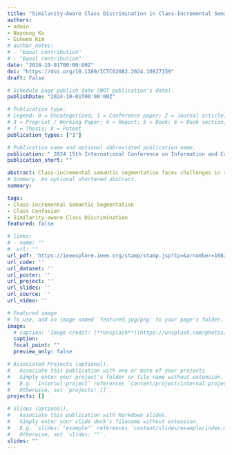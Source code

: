 ```yaml
---
title: "Similarity-Aware Class Discrimination in Class-Incremental Semantic Segmentation"
authors:
- admin
- Nayoung Ko
- Eunwoo Kim
# author_notes:
# - "Equal contribution"
# - "Equal contribution"
date: "2024-10-01T00:00:00Z"
doi: "https://doi.org/10.1109/ICTC62082.2024.10827159"
draft: False

# Schedule page publish date (NOT publication's date).
publishDate: "2024-10-01T00:00:00Z"

# Publication type.
# Legend: 0 = Uncategorized; 1 = Conference paper; 2 = Journal article;
# 3 = Preprint / Working Paper; 4 = Report; 5 = Book; 6 = Book section;
# 7 = Thesis; 8 = Patent
publication_types: ["1"]

# Publication name and optional abbreviated publication name.
publication: " 2024 15th International Conference on Information and Communication Technology Convergence (ICTC)"
publication_short: ""

abstract: Class-incremental semantic segmentation faces challenges in retaining the knowledge of old classes while learning new ones. Catastrophic forgetting and background shift are the primary hurdles causing performance degradation. Moreover, class confusion arises when new classes share categorical similarities with existing ones. Due to class confusion, the class-incremental semantic segmentation model overwrites the knowledge of old classes with similar new classes. In this paper, we introduce Similarity-aware Class Discrimination (SCD) to address the class confusion problem. SCD increases the distance between classes that share categorical similarities (i.e., visually similar but different classes) in the embedding space, preventing new knowledge from overwriting old knowledge. This approach encourages the model to discriminate between similar categorical classes, mitigating class confusion in class-incremental semantic segmentation. Our method surpasses existing CNN-based and transformer-based class-incremental semantic segmentation methods in PASCAL VOC 2012.
# Summary. An optional shortened abstract.
summary: 

tags: 
- Class-incremental Semantic Segmentation
- Class Confusion
- Similarity-aware Class Discrimination
featured: false

# links:
# - name: ""
#  url: ""
url_pdf: 'https://ieeexplore.ieee.org/stamp/stamp.jsp?tp=&arnumber=10827159'
url_code: ''
url_dataset: ''
url_poster: ''
url_project: ''
url_slides: ''
url_source: ''
url_video: ''

# Featured image
# To use, add an image named `featured.jpg/png` to your page's folder. 
image:
  # caption: 'Image credit: [**Unsplash**](https://unsplash.com/photos/jdD8gXaTZsc)'
  caption:
  focal_point: ""
  preview_only: false

# Associated Projects (optional).
#   Associate this publication with one or more of your projects.
#   Simply enter your project's folder or file name without extension.
#   E.g. `internal-project` references `content/project/internal-project/index.md`.
#   Otherwise, set `projects: []`.
projects: []

# Slides (optional).
#   Associate this publication with Markdown slides.
#   Simply enter your slide deck's filename without extension.
#   E.g. `slides: "example"` references `content/slides/example/index.md`.
#   Otherwise, set `slides: ""`.
slides: ""
---
```


<!-- {{% callout note %}}
Click the *Cite* button above to demo the feature to enable visitors to import publication metadata into their reference management software.
{{% /callout %}}

{{% callout note %}}
Create your slides in Markdown - click the *Slides* button to check out the example.
{{% /callout %}} -->

<!-- Supplementary notes can be added here, including [code, math, and images](https://wowchemy.com/docs/writing-markdown-latex/). -->
